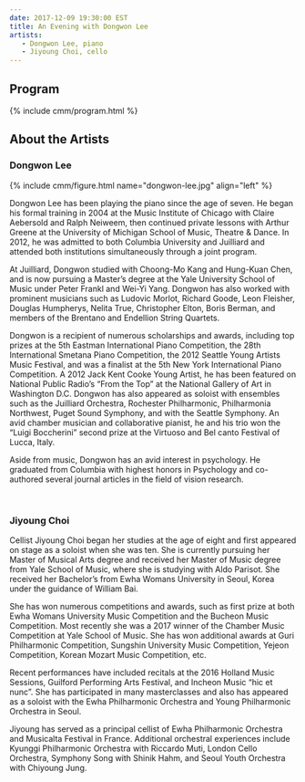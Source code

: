 ```yaml
---
date: 2017-12-09 19:30:00 EST
title: An Evening with Dongwon Lee
artists: 
   - Dongwon Lee, piano
   - Jiyoung Choi, cello
---
```




## Program

{% include cmm/program.html %}



## About the Artists

### Dongwon Lee

{% include cmm/figure.html name="dongwon-lee.jpg" align="left" %}

Dongwon Lee has been playing the piano since the age of seven. He began his formal training
in 2004 at the Music Institute of Chicago with Claire Aebersold and Ralph Neiweem, then
continued private lessons with Arthur Greene at the University of Michigan School of Music,
Theatre & Dance. In 2012, he was admitted to both Columbia University and Juilliard and
attended both institutions simultaneously through a joint program.

At Juilliard, Dongwon studied with Choong-Mo Kang and Hung-Kuan Chen, and is now pursuing a
Master’s degree at the Yale University School of Music under Peter Frankl and Wei-Yi Yang.
Dongwon has also worked with prominent musicians such as Ludovic Morlot, Richard Goode, Leon
Fleisher, Douglas Humpherys, Nelita True, Christopher Elton, Boris Berman, and members of
the Brentano and Endellion String Quartets.

Dongwon is a recipient of numerous scholarships and awards, including top prizes at the 5th
Eastman International Piano Competition, the 28th International Smetana Piano Competition,
the 2012 Seattle Young Artists Music Festival, and was a finalist at the 5th New York
International Piano Competition. A 2012 Jack Kent Cooke Young Artist, he has been featured
on National Public Radio’s “From the Top” at the National Gallery of Art in Washington D.C.
Dongwon has also appeared as soloist with ensembles such as the Juilliard Orchestra,
Rochester Philharmonic, Philharmonia Northwest, Puget Sound Symphony, and with the Seattle
Symphony. An avid chamber musician and collaborative pianist, he and his trio won the “Luigi
Boccherini” second prize at the Virtuoso and Bel canto Festival of Lucca, Italy.

Aside from music, Dongwon has an avid interest in psychology. He graduated from Columbia
with highest honors in Psychology and co-authored several journal articles in the field of
vision research.

<br>

### Jiyoung Choi

Cellist Jiyoung Choi began her studies at the age of eight and first appeared on stage as a
soloist when she was ten. She is currently pursuing her Master of Musical Arts degree and
received her Master of Music degree from Yale School of Music, where she is studying with
Aldo Parisot. She received her Bachelor’s from Ewha Womans University in Seoul, Korea under
the guidance of William Bai.

She has won numerous competitions and awards, such as first prize at both Ewha Womans
University Music Competition and the Bucheon Music Competition. Most recently she was a 2017
winner of the Chamber Music Competition at Yale School of Music. She has won additional
awards at Guri Philharmonic Competition, Sungshin University Music Competition, Yejeon
Competition, Korean Mozart Music Competition, etc.

Recent performances have included recitals at the 2016 Holland Music Sessions, Guilford
Performing Arts Festival, and Incheon Music “hic et nunc”. She has participated in many
masterclasses and also has appeared as a soloist with the Ewha Philharmonic Orchestra and
Young Philharmonic Orchestra in Seoul.

Jiyoung has served as a principal cellist of Ewha Philharmonic Orchestra and Musicalta
Festival in France. Additional orchestral experiences include Kyunggi Philharmonic Orchestra
with Riccardo Muti, London Cello Orchestra, Symphony Song with Shinik Hahm, and Seoul Youth
Orchestra with Chiyoung Jung.

